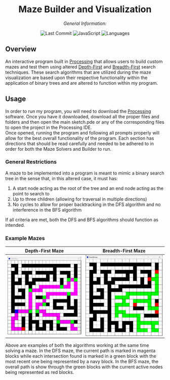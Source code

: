<div align="center">

# **Maze Builder and Visualization**

*General Information:*

![Last Commit](https://img.shields.io/badge/last%20commit-5%2F28%2F2025-orange)
![JavaScript](https://img.shields.io/badge/processing-100%25-blue)
![Languages](https://img.shields.io/badge/languages-2-yellow)

</div>

## Overview

An interactive program built in [Processing](https://processing.org/) that allows users to build custom mazes and test them using altered [Depth-First](https://en.wikipedia.org/wiki/Depth-first_search) and [Breadth-First](https://en.wikipedia.org/wiki/Breadth-first_search) search techniques. These search algorithms that are utilized during the maze visualization are based upon their respective functionality within the application of binary trees and are altered to function within my program.

## Usage

In order to run my program, you will need to download the [Processing](https://processing.org/) software. Once you have it downloaded, download all the proper files and folders and then open the main sketch.pde or any of the corresponding files to open the project in the Processing IDE.\
Once opened, running the program and following all prompts properly will allow for the best overall functionality of the program. Each section has directions that should be read carefully and needed to be adhered to in order for both the Maze Solvers and Builder to run.

### General Restrictions

A maze to be implemented into a program is meant to mimic a binary search tree in the sense that, in this altered case, it must has:
1. A start node acting as the root of the tree and an end node acting as the point to search to
2. Up to three children (allowing for traversal in multiple directions)
3. No cycles to allow for proper backtracking in the DFS algorithm and no interference in the BFS algorithm 
   
If all criteria are met, both the DFS and BFS algorithms should function as intended.

### Example Mazes
Depth-First Maze           | Breadth-First Maze
:-------------------------:|:-------------------------:
![image](https://github.com/willferrens/maze-visualization/blob/main/dfs.png?raw=true) |  ![image](https://github.com/willferrens/maze-visualization/blob/main/bfs.png?raw=true)

Above are examples of both the algorithms working at the same time solving a maze. In the DFS maze, the current path is marked in magenta blocks while each intersection found is marked in a green block with the most recent one being represented by a navy block. In the BFS maze, the overall path is show through the green blocks with the current active nodes being represented as red blocks.

